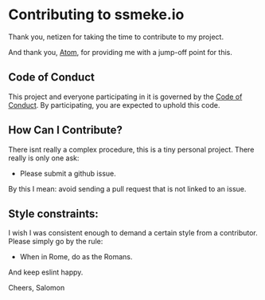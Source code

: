 # Contributing to ssmeke.io

Thank you, netizen for taking the time to contribute to my project.

And thank you, [Atom](https://github.com/atom/atom/blob/master/CONTRIBUTING.md), for providing me with a jump-off point for this.

## Code of Conduct

This project and everyone participating in it is governed by the [Code of Conduct](CODE_OF_CONDUCT.md). By participating, you are expected to uphold this code.

## How Can I Contribute?

There isnt really a complex procedure, this is a tiny personal project. There really is only one ask:

* Please submit a github issue.

By this I mean: avoid sending a pull request that is not linked to an issue.

## Style constraints:

I wish I was consistent enough to demand a certain style from a contributor. Please simply go by the rule:

* When in Rome, do as the Romans.

And keep eslint happy.

Cheers,
Salomon
